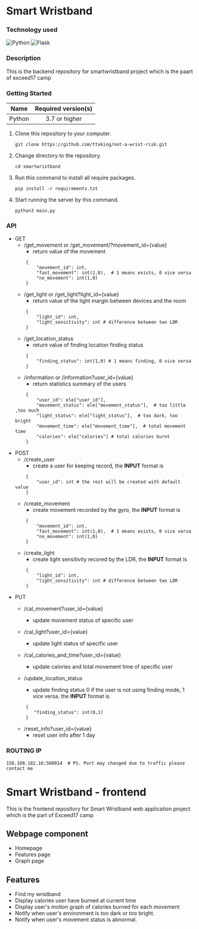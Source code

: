 # Smart Wristband

### Technology used
<img alt="Python" src="https://img.shields.io/badge/python%20-%2314354C.svg?&style=for-the-badge&logo=python&logoColor=white"/> <img alt="Flask" src="https://img.shields.io/badge/flask%20-%23000.svg?&style=for-the-badge&logo=flask&logoColor=white"/>

### Description

This is the backend repository for smartwristband project which is the paart of exceed17 camp

### Getting Started

|    Name    | Required version(s) |
| :--------: | :-----------------: |
|   Python   |   3.7 or higher     |

1. Clone this repository to your computer.
    ```
    git clone https://github.com/ttxking/not-a-wrist-risk.git
    ```
2. Change directory to the repository.
    ```
    cd smartwristband
    ```
3. Run this command to install all require packages.
    ``` 
    pip install -r requirements.txt
    ```
4. Start running the server by this command.
    ```
    python3 main.py
    ```

### API

* GET
    * /get_movement or /get_movement/?movement_id={value}
        * return value of the movement
    ``` 
        {           
            "movement_id": int,
            "fast_movement": int(1,0),  # 1 means exists, 0 vice versa
            "no_movement": int(1,0)
        } 
    ```
    * /get_light or /get_light?light_id={value}
        * return value of the light margin between devices and the room
    ```
        {
            "light_id": int,
            "light_sensitivity": int # difference between two LDR
        }

    ```
    * /get_location_status
        * return value of finding location finding status
    ```
        {
            "finding_status": int(1,0) # 1 means finding, 0 vice versa
        }

    ```
    * /information or /information?user_id={value}
        * return statistics summary of the users
    ```
        {
            "user_id": ele["user_id"],
            "movement_status": ele["movement_status"],  # too little ,too much
            "light_status": ele["light_status"],  # too dark, too bright
            "movement_time": ele["movement_time"],  # total movement time
            "calories": ele["calories"] # total calories burnt
        }
    ```
* POST
    * /create_user
        * create a user for keeping record, the **INPUT** format is 
    ```
        {
            "user_id": int # the rest will be created with default value
        }
    ```
    * /create_movement
        * create movement recorded by the gyro, the **INPUT** format is
    ```
        {
            "movement_id": int,
            "fast_movement": int(1,0),  # 1 means exists, 0 vice versa
            "no_movement": int(1,0)
        }
    ```
    * /create_light
        * create light sensitivity recored by the LDR, the **INPUT** format is
    ```
        {
            "light_id": int,
            "light_sensitivity": int # difference between two LDR 
        }
    ```
* PUT 
    * /cal_movement?user_id={value}
        * update movement status of specific user

    * /cal_light?user_id={value}
        * update light status of specific user
 
    * /cal_calories_and_time?user_id={value}
        * update calories and total movement time of specific user
    
    * /update_location_status
        * update finding status 0 if the user is not using finding mode, 1 vice versa.  the **INPUT** format is
    ```
        {
           "finding_status": int(0,1)
        }
    ```
    * /reset_info?user_id={value}
        * reset user info after 1 day

### ROUTING IP
    158.108.182.16:500014  # PS. Port may changed due to traffic please contact me

# Smart Wristband - frontend
This is the frontend repository for Smart Wristband web application project which is the part of Exceed17 camp

## Webpage component

- Homepage
- Features page
- Graph page

## Features

- Find my wristband
- Display calories user have burned at current time
- Display user's motion graph of calories burned for each movement
- Notify when user's environment is too dark or too bright.
- Notify when user's movement status is abnormal.
